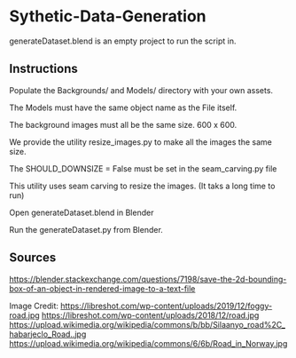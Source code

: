 # Sythetic-Data-Generation

generateDataset.blend is an empty project to run the script in.

## Instructions
Populate the Backgrounds/ and Models/ directory with your own assets.

The Models must have the same object name as the File itself.

The background images must all be the same size. 600 x 600. 

We provide the utility resize_images.py to make all the images the same size.

The SHOULD_DOWNSIZE = False must be set in the seam_carving.py file

This utility uses seam carving to resize the images. (It taks a long time to run)
  
Open generateDataset.blend in Blender

Run the generateDataset.py from Blender.

## Sources

https://blender.stackexchange.com/questions/7198/save-the-2d-bounding-box-of-an-object-in-rendered-image-to-a-text-file

Image Credit:
https://libreshot.com/wp-content/uploads/2019/12/foggy-road.jpg
https://libreshot.com/wp-content/uploads/2018/12/road.jpg
https://upload.wikimedia.org/wikipedia/commons/b/bb/Silaanyo_road%2C_habarjeclo_Road..jpg
https://upload.wikimedia.org/wikipedia/commons/6/6b/Road_in_Norway.jpg

